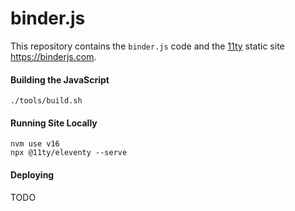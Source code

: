 # binder.js


This repository contains the `binder.js` code and the [11ty](https://www.11ty.dev/) static site https://binderjs.com.  

#### Building the JavaScript

```shell
./tools/build.sh
```

#### Running Site Locally
```shell
nvm use v16
npx @11ty/eleventy --serve
```


#### Deploying
TODO
